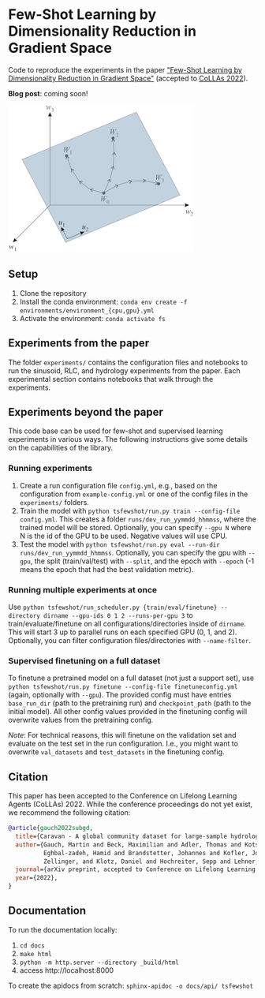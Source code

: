 # Few-Shot Learning by Dimensionality Reduction in Gradient Space

Code to reproduce the experiments in the paper ["Few-Shot Learning by Dimensionality Reduction in Gradient Space"](#) (accepted to [CoLLAs 2022](http://lifelong-ml.cc/)).

**Blog post**: coming soon!

![SubGD illustration](subgd.png)


## Setup

1. Clone the repository
2. Install the conda environment: `conda env create -f environments/environment_{cpu,gpu}.yml`
3. Activate the environment: `conda activate fs`

## Experiments from the paper

The folder `experiments/` contains the configuration files and notebooks to run the sinusoid, RLC, and hydrology experiments from the paper.
Each experimental section contains notebooks that walk through the experiments.

## Experiments beyond the paper

This code base can be used for few-shot and supervised learning experiments in various ways. The following instructions give some details on the capabilities of the library.

### Running experiments

1. Create a run configuration file `config.yml`, e.g., based on the configuration from `example-config.yml` or one of the config files in the `experiments/` folders.
2. Train the model with `python tsfewshot/run.py train --config-file config.yml`. This creates a folder `runs/dev_run_yymmdd_hhmmss`, where the trained model will be stored.
   Optionally, you can specify `--gpu N` where N is the id of the GPU to be used. Negative values will use CPU.
3. Test the model with `python tsfewshot/run.py eval --run-dir runs/dev_run_yymmdd_hhmmss`.
   Optionally, you can specify the gpu with `--gpu`, the split (train/val/test) with `--split`, and the epoch with `--epoch` (-1 means the epoch that had the best validation metric).

### Running multiple experiments at once
Use `python tsfewshot/run_scheduler.py {train/eval/finetune} --directory dirname --gpu-ids 0 1 2 --runs-per-gpu 3` to train/evaluate/finetune on all configurations/directories inside of `dirname`. This will start 3 up to parallel runs on each specified GPU (0, 1, and 2).
Optionally, you can filter configuration files/directories with `--name-filter`.

### Supervised finetuning on a full dataset
To finetune a pretrained model on a full dataset (not just a support set), use `python tsfewshot/run.py finetune --config-file finetuneconfig.yml` (again, optionally with `--gpu`).
The provided config must have entries `base_run_dir` (path to the pretraining run) and `checkpoint_path` (path to the initial model).
All other config values provided in the finetuning config will overwrite values from the pretraining config.

_Note_: For technical reasons, this will finetune on the validation set and evaluate on the test set in the run configuration. I.e., you might want to overwrite `val_datasets` and `test_datasets` in the finetuning config.

## Citation

This paper has been accepted to the Conference on Lifelong Learning Agents (CoLLAs) 2022. While the conference proceedings do not yet exist, we recommend the following citation:

```bib
@article{gauch2022subgd,
  title={Caravan - A global community dataset for large-sample hydrology},
  author={Gauch, Martin and Beck, Maximilian and Adler, Thomas and Kotsur, Dmytro and Fiel, Stefan and 
          Eghbal-zadeh, Hamid and Brandstetter, Johannes and Kofler, Johannes and Holzleitner, Markus and 
          Zellinger, and Klotz, Daniel and Hochreiter, Sepp and Lehner, Sebastian},
  journal={arXiv preprint, accepted to Conference on Lifelong Learning Agents 2022}
  year={2022},
}
```

## Documentation
To run the documentation locally:

1. `cd docs`
2. `make html`
3. `python -m http.server --directory _build/html`
4. access http://localhost:8000

To create the apidocs from scratch: `sphinx-apidoc -o docs/api/ tsfewshot`
